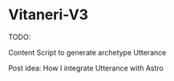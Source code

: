 # Vitaneri-V3

TODO:

Content
Script to generate archetype
Utterance

Post idea:
How I integrate Utterance with Astro
